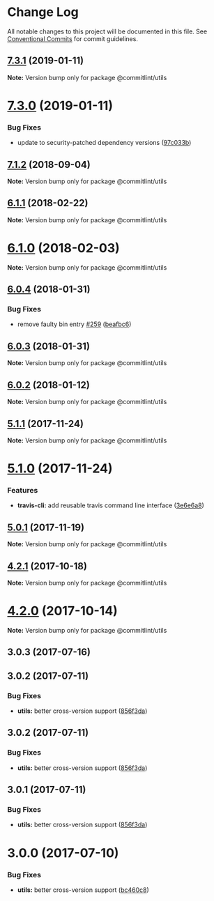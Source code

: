 # Change Log

All notable changes to this project will be documented in this file.
See [Conventional Commits](https://conventionalcommits.org) for commit guidelines.

<a name="7.3.1"></a>
## [7.3.1](https://github.com/marionebl/commitlint/compare/v7.3.0...v7.3.1) (2019-01-11)




**Note:** Version bump only for package @commitlint/utils

<a name="7.3.0"></a>
# [7.3.0](https://github.com/marionebl/commitlint/compare/v7.2.1...v7.3.0) (2019-01-11)


### Bug Fixes

* update to security-patched dependency versions ([97c033b](https://github.com/marionebl/commitlint/commit/97c033b))




<a name="7.1.2"></a>
## [7.1.2](https://github.com/marionebl/commitlint/compare/v7.1.1...v7.1.2) (2018-09-04)




**Note:** Version bump only for package @commitlint/utils

<a name="6.1.1"></a>
## [6.1.1](https://github.com/marionebl/commitlint/compare/v6.1.0...v6.1.1) (2018-02-22)




**Note:** Version bump only for package @commitlint/utils

<a name="6.1.0"></a>
# [6.1.0](https://github.com/marionebl/commitlint/compare/v6.0.5...v6.1.0) (2018-02-03)




**Note:** Version bump only for package @commitlint/utils

<a name="6.0.4"></a>
## [6.0.4](https://github.com/marionebl/commitlint/compare/v6.0.3...v6.0.4) (2018-01-31)


### Bug Fixes

* remove faulty bin entry [#259](https://github.com/marionebl/commitlint/issues/259) ([beafbc6](https://github.com/marionebl/commitlint/commit/beafbc6))




<a name="6.0.3"></a>
## [6.0.3](https://github.com/marionebl/commitlint/compare/v6.0.2...v6.0.3) (2018-01-31)




**Note:** Version bump only for package @commitlint/utils

<a name="6.0.2"></a>
## [6.0.2](https://github.com/marionebl/commitlint/compare/v6.0.0...v6.0.2) (2018-01-12)




**Note:** Version bump only for package @commitlint/utils

<a name="5.1.1"></a>
## [5.1.1](https://github.com/marionebl/commitlint/compare/v5.1.0...v5.1.1) (2017-11-24)




**Note:** Version bump only for package @commitlint/utils

<a name="5.1.0"></a>
# [5.1.0](https://github.com/marionebl/commitlint/compare/v5.0.2...v5.1.0) (2017-11-24)


### Features

* **travis-cli:** add reusable travis command line interface ([3e6e6a8](https://github.com/marionebl/commitlint/commit/3e6e6a8))




<a name="5.0.1"></a>
## [5.0.1](https://github.com/marionebl/commitlint/compare/v5.0.0...v5.0.1) (2017-11-19)




**Note:** Version bump only for package @commitlint/utils

<a name="4.2.1"></a>
## [4.2.1](https://github.com/marionebl/commitlint/compare/v4.2.0...v4.2.1) (2017-10-18)




**Note:** Version bump only for package @commitlint/utils

<a name="4.2.0"></a>
# [4.2.0](https://github.com/marionebl/commitlint/compare/v4.1.1...v4.2.0) (2017-10-14)




**Note:** Version bump only for package @commitlint/utils

<a name="3.0.3"></a>
## 3.0.3 (2017-07-16)



<a name="3.0.2"></a>
## 3.0.2 (2017-07-11)


### Bug Fixes

* **utils:** better cross-version support ([856f3da](https://github.com/marionebl/commitlint/commit/856f3da))




<a name="3.0.2"></a>
## 3.0.2 (2017-07-11)


### Bug Fixes

* **utils:** better cross-version support ([856f3da](https://github.com/marionebl/commitlint/commit/856f3da))




<a name="3.0.1"></a>
## 3.0.1 (2017-07-11)


### Bug Fixes

* **utils:** better cross-version support ([856f3da](https://github.com/marionebl/commitlint/commit/856f3da))




<a name="3.0.0"></a>
# 3.0.0 (2017-07-10)


### Bug Fixes

* **utils:** better cross-version support ([bc460c8](https://github.com/marionebl/commitlint/commit/bc460c8))
